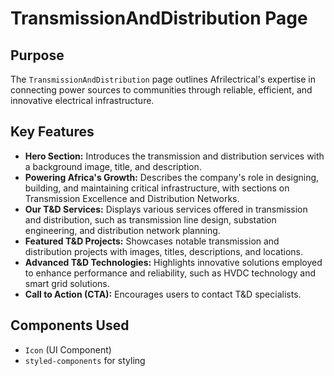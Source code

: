 # TransmissionAndDistribution Page

## Purpose
The `TransmissionAndDistribution` page outlines Afrilectrical's expertise in connecting power sources to communities through reliable, efficient, and innovative electrical infrastructure.

## Key Features
- **Hero Section:** Introduces the transmission and distribution services with a background image, title, and description.
- **Powering Africa's Growth:** Describes the company's role in designing, building, and maintaining critical infrastructure, with sections on Transmission Excellence and Distribution Networks.
- **Our T&D Services:** Displays various services offered in transmission and distribution, such as transmission line design, substation engineering, and distribution network planning.
- **Featured T&D Projects:** Showcases notable transmission and distribution projects with images, titles, descriptions, and locations.
- **Advanced T&D Technologies:** Highlights innovative solutions employed to enhance performance and reliability, such as HVDC technology and smart grid solutions.
- **Call to Action (CTA):** Encourages users to contact T&D specialists.

## Components Used
- `Icon` (UI Component)
- `styled-components` for styling